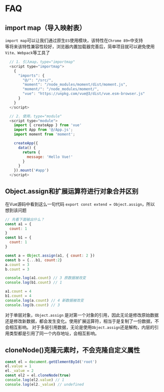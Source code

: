 # FAQ

## import map（导入映射表）

`import map`可以让我们通过原生`ES`使用模块，该特性在`Chrome 89+`中支持  
等将来该特性兼容性较好，浏览器内置加载器完善后，简单项目就可以避免使用`Vite、Webpack`等工具了

```javascript
  // 1. 引入map，type="importmap"
  <script type="importmap">
    {
      "imports": {
        "@/": "/src/",
        "moment": "/node_modules/moment/dist/moment.js",
        "moment/": "/node_modules/moment/",
        "vue": "https://unpkg.com/vue@3/dist/vue.esm-browser.js"
      }
    }
  </script>

  // 2. 使用，type="module"
  <script type="module">
    import { createApp } from 'vue'
    import App from '@/App.js';
    import moment from 'moment';

    createApp({
      data() {
        return {
          message: 'Hello Vue!'
        }
      }
    }).mount('#app')
  </script>
```

## Object.assign和扩展运算符进行对象合并区别
在Vue源码中看到这么一句代码 `export const extend = Object.assign`，所以想到该问题
```javascript
// 先看下面输出什么？
const a1 = {
  count: 1
}
const b1 = {
  count: 1
}

const a = Object.assign(a1, { count: 2 })
const b = {...b1, count:2}
a.count = 3
b.count = 3

console.log(a1.count) // 3 原数据被改变
console.log(b1.count) // 1

a1.count = 4
b1.count = 4
console.log(a.count) // 4 新数据被改变
console.log(b.count) // 3
```
对于单层对象，`Object.assign` 是对第一个对象的引用，因此无论是修改原始数据还是修改新数据，都会发生变化。使用扩展运算符，相当于是复制了一份数据，不会相互影响。
对于多层引用数据，无论是使用`Object.assign`还是解构，内层的引用类型都是引用了同一个内存地址，会相互影响。

## cloneNode()克隆元素时，不会克隆自定义属性
```js
const el = document.getElementById('root')
el.value = 1
el._value = 2
const el2 = el.cloneNode(true)
console.log(el2.value) // 1
console.log(el2._value) // undefined
```
